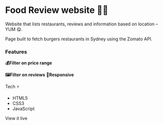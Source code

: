 # Food Review website 🌮🥑

Website that lists restaurants, reviews and information based on location – YUM 😋. 

Page built to fetch burgers restaurants in Sydney using the Zomato API. 

### Features

**💰Filter on price range** 

**🖼Filter on reviews**
**📱Responsive**

Tech ⚡
- HTML5
- CSS3
- JavaScript

View it live
